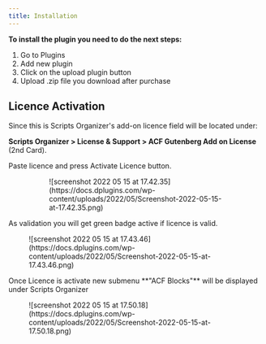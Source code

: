 ```yaml
---
title: Installation
---
```


**To install the plugin you need to do the next steps:**

1. Go to Plugins
2. Add new plugin
3. Click on the upload plugin button
4. Upload .zip file you download after purchase

## Licence Activation

Since this is Scripts Organizer's add-on licence field will be located under:

**Scripts Organizer &gt; License &amp; Support &gt; ACF Gutenberg Add on License** (2nd Card).

Paste licence and press Activate Licence button.

<figure class="is-layout-flex wp-block-gallery-45 wp-block-gallery has-nested-images columns-default is-cropped"><figure class="wp-block-image size-full">![screenshot 2022 05 15 at 17.42.35](https://docs.dplugins.com/wp-content/uploads/2022/05/Screenshot-2022-05-15-at-17.42.35.png)</figure></figure>As validation you will get green badge active if licence is valid.

<figure class="wp-block-image size-full">![screenshot 2022 05 15 at 17.43.46](https://docs.dplugins.com/wp-content/uploads/2022/05/Screenshot-2022-05-15-at-17.43.46.png)</figure>Once Licence is activate new submenu **"ACF Blocks"** will be displayed under Scripts Organizer

<figure class="wp-block-image size-full is-resized">![screenshot 2022 05 15 at 17.50.18](https://docs.dplugins.com/wp-content/uploads/2022/05/Screenshot-2022-05-15-at-17.50.18.png)</figure>